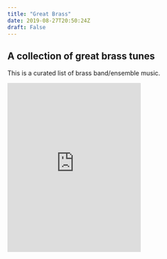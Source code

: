 ```yaml
---
title: "Great Brass"
date: 2019-08-27T20:50:24Z
draft: False
---
```



## A collection of great brass tunes

This is a curated list of brass band/ensemble music.

<iframe src="https://open.spotify.com/embed/user/wrdeman/playlist/7mIwwuImFaFBNR3vyjsca8" width="300" height="380" frameborder="0" allowtransparency="true" allow="encrypted-media"></iframe>


